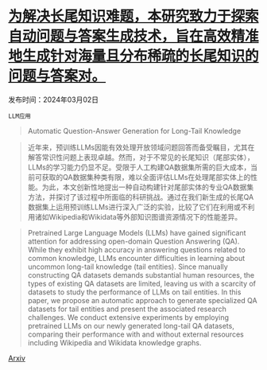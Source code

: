 # [为解决长尾知识难题，本研究致力于探索自动问题与答案生成技术，旨在高效精准地生成针对海量且分布稀疏的长尾知识的问题与答案对。](https://arxiv.org/abs/2403.01382)

发布时间：2024年03月02日

`LLM应用`

> Automatic Question-Answer Generation for Long-Tail Knowledge

> 近年来，预训练LLMs因能有效处理开放领域问题回答而备受瞩目，尤其在解答常识性问题上表现卓越。然而，对于不常见的长尾知识（尾部实体），LLMs的学习能力仍显不足。受限于人工构建QA数据集所需的巨大成本，当前可获取的QA数据集种类有限，难以全面评估LLMs在处理尾部实体上的性能。为此，本文创新性地提出一种自动构建针对尾部实体的专业QA数据集方法，并探讨了该过程中所面临的科研挑战。通过在我们新生成的长尾QA数据集上运用预训练LLMs进行深入广泛的实验，比较了它们在利用或不利用诸如Wikipedia和Wikidata等外部知识图谱资源情况下的性能差异。

> Pretrained Large Language Models (LLMs) have gained significant attention for addressing open-domain Question Answering (QA). While they exhibit high accuracy in answering questions related to common knowledge, LLMs encounter difficulties in learning about uncommon long-tail knowledge (tail entities). Since manually constructing QA datasets demands substantial human resources, the types of existing QA datasets are limited, leaving us with a scarcity of datasets to study the performance of LLMs on tail entities. In this paper, we propose an automatic approach to generate specialized QA datasets for tail entities and present the associated research challenges. We conduct extensive experiments by employing pretrained LLMs on our newly generated long-tail QA datasets, comparing their performance with and without external resources including Wikipedia and Wikidata knowledge graphs.

[Arxiv](https://arxiv.org/abs/2403.01382)